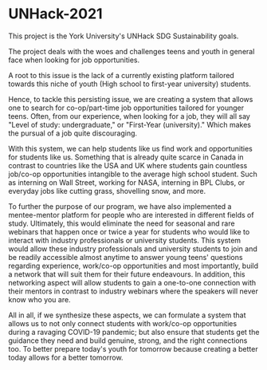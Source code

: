 # UNHack-2021

This project is the York University's UNHack SDG Sustainability goals.

The project deals with the woes and challenges teens and youth in general face when looking for job opportunities.

A root to this issue is the lack of a currently existing platform tailored towards this niche of youth (High school to first-year university) students. 

Hence, to tackle this persisting issue, we are creating a system that allows one to search for co-op/part-time job opportunities tailored for younger teens. Often, from our experience, when looking for a job, they will all say "Level of study: undergraduate,"
or "First-Year (university)." Which makes the pursual of a job quite discouraging. 

With this system, we can help students like us find work and opportunities
for students like us. Something that is already quite scarce in Canada in contrast to countries like the USA and UK where students gain countless job/co-op opportunities
intangible to the average high school student. Such as interning on Wall Street, working for NASA, interning in BPL Clubs, or everyday jobs like cutting grass, 
shovelling snow, and more.

To further the purpose of our program, we have also implemented a mentee-mentor platform for people who are interested in different fields of study. Ultimately, this
would eliminate the need for seasonal and rare webinars that happen once or twice a year for students who would like to interact with industry professionals or university students. This system would allow these industry professionals and university students to join and be readily accessible almost anytime to answer young teens' 
questions regarding experience, work/co-op opportunities and most importantly, build a network that will suit them for their future endeavours. In addition, this networking aspect
will allow students to gain a one-to-one connection with their mentors in contrast to industry webinars where the speakers will never know who you are.

All in all, if we synthesize these aspects, we can formulate a system that allows us to not only connect students with work/co-op opportunities during a ravaging
COVID-19 pandemic; but also ensure that students get the guidance they need and build genuine, strong, and the right connections too. To better prepare today's
youth for tomorrow because creating a better today allows for a better tomorrow.
